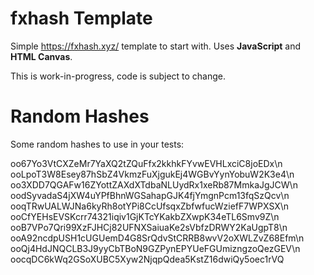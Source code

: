 # fxhash Template
Simple https://fxhash.xyz/ template to start with. Uses **JavaScript** and **HTML Canvas**.

This is work-in-progress, code is subject to change.

# Random Hashes
Some random hashes to use in your tests:

oo67Yo3VtCXZeMr7YaXQ2tZQuFfx2kkhkFYvwEVHLxciC8joEDx\n
ooLpoT3W8Esey87hSbZ4VkmzFuXjgukEj4WGBvYynYobuW2K3e4\n
oo3XDD7QGAFw16ZYottZAXdXTdbaNLUydRx1xeRb87MmkaJgJCW\n
oodSyvadaS4jXW4uYPfBhnWGSahapGJK4fjYmgnPcm13fqSzQcv\n
ooqTRwUALWJNa6kyRh8otYPi8CcUfsqxZbfwfucWziefF7WPXSX\n
ooCfYEHsEVSKcrr74321iqiv1GjKTcYKakbZXwpK34eTL6Smv9Z\n
ooB7VPo7Qri99XzFJHCj82UFNXSaiuaKe2sVbfzDRWY2KaUgpT8\n
ooA92ncdpUSH1cUGUemD4G8SrQdvStCRRB8wvV2oXWLZvZ68Efm\n
ooQj4HdJNQCLB3J9yyCbTBoN9GZPynEPYUeFGUmizngzoQezGEV\n
oocqDC6kWq2GSoXUBC5Xyw2NjqpQdea5KstZ16dwiQy5oec1rVQ
